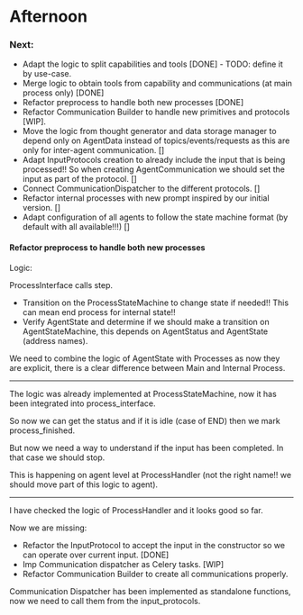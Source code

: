 # Afternoon

### Next:

- Adapt the logic to split capabilities and tools [DONE] - TODO: define it by use-case.
- Merge logic to obtain tools from capability and communications (at main process only) [DONE]
- Refactor preprocess to handle both new processes [DONE]
- Refactor Communication Builder to handle new primitives and protocols [WIP].
- Move the logic from thought generator and data storage manager to depend only on AgentData instead of topics/events/requests as this are only for inter-agent communication. []
- Adapt InputProtocols creation to already include the input that is being processed!! So when creating AgentCommunication we should set the input as part of the protocol. []
- Connect CommunicationDispatcher to the different protocols. []
- Refactor internal processes with new prompt inspired by our initial version. []
- Adapt configuration of all agents to follow the state machine format (by default with all available!!!) []

#### Refactor preprocess to handle both new processes

Logic:

ProcessInterface calls step.

- Transition on the ProcessStateMachine to change state if needed!! This can mean end process for internal state!!
- Verify AgentState and determine if we should make a transition on AgentStateMachine, this depends on AgentStatus and AgentState (address names).

We need to combine the logic of AgentState with Processes as now they are explicit, there is a clear difference between Main and Internal Process.

---
The logic was already implemented at ProcessStateMachine, now it has been integrated into process_interface.

So now we can get the status and if it is idle (case of END) then we mark process_finished.

But now we need a way to understand if the input has been completed. In that case we should stop.

This is happening on agent level at ProcessHandler (not the right name!! we should move part of this logic to agent).

---
I have checked the logic of ProcessHandler and it looks good so far.

Now we are missing:


- Refactor the InputProtocol to accept the input in the constructor so we can operate over current input. [DONE]
- Imp Communication dispatcher as Celery tasks. [WIP]
- Refactor Communication Builder to create all communications properly.

Communication Dispatcher has been implemented as standalone functions, now we need to call them from the input_protocols.